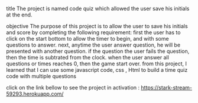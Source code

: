 title
The project is named code quiz which allowed the user save his initials at the end.

objective
The purpose of this project is to allow the user to save his initials and score by completing the following requirement: first the user has to click on the start bottom to allow the timer to begin, and with some questions to answer. next, anytime the user answer question, he will be presented with another question. if the question the user fails the question, then the time is subtrated from the clock. when the user answer all questions or times reaches 0, then the game start over. from this project, I learned that I can use some javascript code, css , Html to build a time quiz code with multiple questions

click on the link bellow to see the project in activation : https://stark-stream-59293.herokuapp.com/


 
